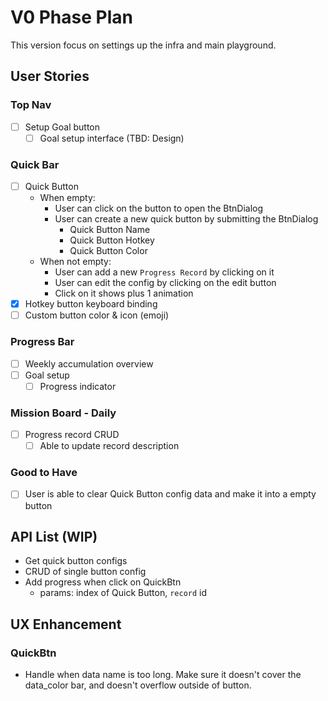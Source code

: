 # V0 Phase Plan

This version focus on settings up the infra and main playground.

## User Stories

### Top Nav

- [ ] Setup Goal button
  - [ ] Goal setup interface (TBD: Design)

### Quick Bar

- [ ] Quick Button
  - When empty:
    - User can click on the button to open the BtnDialog
    - User can create a new quick button by submitting the BtnDialog
      - Quick Button Name
      - Quick Button Hotkey
      - Quick Button Color
  - When not empty:
    - User can add a new `Progress Record` by clicking on it
    - User can edit the config by clicking on the edit button
    - Click on it shows plus 1 animation
- [x] Hotkey button keyboard binding
- [ ] Custom button color & icon (emoji)

### Progress Bar

- [ ] Weekly accumulation overview
- [ ] Goal setup
  - [ ] Progress indicator

### Mission Board - Daily

- [ ] Progress record CRUD
  - [ ] Able to update record description

### Good to Have

- [ ] User is able to clear Quick Button config data and make it into a empty button

## API List (WIP)

- Get quick button configs
- CRUD of single button config
- Add progress when click on QuickBtn
  - params: index of Quick Button, `record` id

## UX Enhancement

### QuickBtn

- Handle when data name is too long. Make sure it doesn't cover the data_color bar, and doesn't overflow outside of button.
